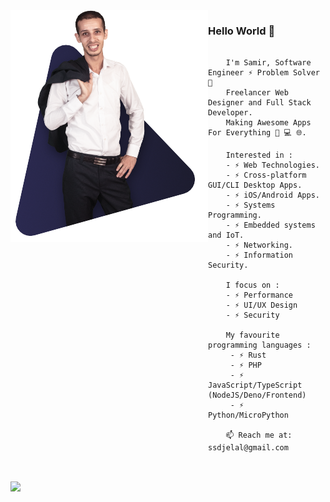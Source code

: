 <img src="https://raw.githubusercontent.com/samirdjelal/samirdjelal/master/profile.png" align="left" />

### Hello World 👋
 
```

    I'm Samir, Software Engineer ⚡ Problem Solver 🐞
    Freelancer Web Designer and Full Stack Developer.
    Making Awesome Apps For Everything 📱 💻 🌐.

    Interested in :
    - ⚡ Web Technologies.
    - ⚡ Cross-platform GUI/CLI Desktop Apps.
    - ⚡ iOS/Android Apps.
    - ⚡ Systems Programming.
    - ⚡ Embedded systems and IoT.
    - ⚡ Networking.
    - ⚡ Information Security.

    I focus on :
    - ⚡ Performance
    - ⚡ UI/UX Design
    - ⚡ Security
    
    My favourite programming languages :
     - ⚡ Rust
     - ⚡ PHP
     - ⚡ JavaScript/TypeScript (NodeJS/Deno/Frontend)
     - ⚡ Python/MicroPython
    
    📫 Reach me at: ssdjelal@gmail.com
    
```

<br>


<img src="https://github-readme-stats.vercel.app/api?username=samirdjelal&show_icons=true&icon_color=ffc107&text_color=ffffff&title_color=ffc107&bg_color=1c1c1c&border_color=543f00" />
